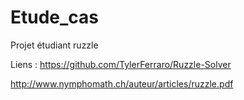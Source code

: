 # Etude_cas
Projet étudiant ruzzle

Liens :
https://github.com/TylerFerraro/Ruzzle-Solver

http://www.nymphomath.ch/auteur/articles/ruzzle.pdf
